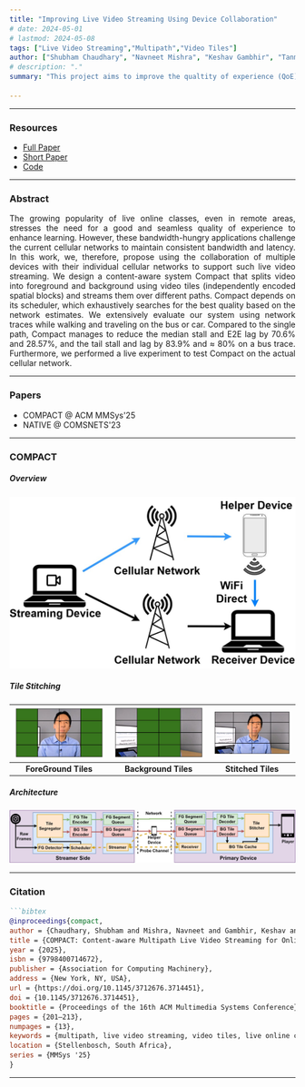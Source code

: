 ```yaml
---
title: "Improving Live Video Streaming Using Device Collaboration" 
# date: 2024-05-01
# lastmod: 2024-05-08
tags: ["Live Video Streaming","Multipath","Video Tiles"]
author: ["Shubham Chaudhary", "Navneet Mishra", "Keshav Gambhir", "Tanmay Rajore", "Mukulika Maity", "Arani Bhattacharya"]
# description: "." 
summary: "This project aims to improve the qualtity of experience (QoE) of live video streaming by utilizing content-aware tile-level multipath." 

---
```


---

### Resources

+ [Full Paper](https://dl.acm.org/doi/10.1145/3712676.3714451)
+ [Short Paper](https://ieeexplore.ieee.org/abstract/document/10041371)
+ [Code](https://github.com/shubhamchdhary/COMPACT)

---

### Abstract

<p align="justify"> The growing popularity of live online classes, even in remote areas, stresses the need for a good and seamless quality of experience to enhance learning. However, these bandwidth-hungry applications challenge the current cellular networks to maintain consistent bandwidth and latency. In this work, we, therefore, propose using the collaboration of multiple devices with their individual cellular networks to support such live video streaming. We design a content-aware system Compact that splits video into foreground and background using video tiles (independently encoded spatial blocks) and streams them over different paths. Compact depends on its scheduler, which exhaustively searches for the best quality based on the network estimates. We extensively evaluate our system using network traces while walking and traveling on the bus or car. Compared to the single path, Compact manages to reduce the median stall and E2E lag by 70.6% and 28.57%, and the tail stall and lag by 83.9% and ≈ 80% on a bus trace. Furthermore, we performed a live experiment to test Compact on the actual cellular network.</p>

---

### Papers
* COMPACT @ ACM MMSys'25
* NATIVE @ COMSNETS'23

---

### COMPACT
##### Overview
![Design](COMPACT_Architecture.jpg)

##### Tile Stitching
![FG Tiles](Andrew_TilesFG.jpg) | ![BG Tiles](Andrew_TilesBG.jpg) | ![All Tiles](Andrew_AllTiles.jpg)
:--:| :--: | :--:
**ForeGround Tiles**| **Background Tiles**|**Stitched Tiles**

##### Architecture
![Architecture](LiveStreamingUsingTiles.jpg)

---

### Citation

```BibTeX
```bibtex
@inproceedings{compact,
author = {Chaudhary, Shubham and Mishra, Navneet and Gambhir, Keshav and Rajore, Tanmay and Bhattacharya, Arani and Maity, Mukulika},
title = {COMPACT: Content-aware Multipath Live Video Streaming for Online Classes using Video Tiles},
year = {2025},
isbn = {9798400714672},
publisher = {Association for Computing Machinery},
address = {New York, NY, USA},
url = {https://doi.org/10.1145/3712676.3714451},
doi = {10.1145/3712676.3714451},
booktitle = {Proceedings of the 16th ACM Multimedia Systems Conference},
pages = {201–213},
numpages = {13},
keywords = {multipath, live video streaming, video tiles, live online class},
location = {Stellenbosch, South Africa},
series = {MMSys '25}
}
```
---
